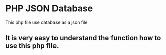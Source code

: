 # PHP JSON Database
This php file use database as a json file
## It is very easy to understand the function how to use this php file.
